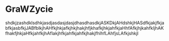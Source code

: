 # GraWZycie
shdkjzashdklsdhkjasdjasdasjdasjdhasdhasdkjASKDkjAHdshkjHASdfkjakjfkjabfkjasbfkjJABfblkjhAHfkjhkjafkjhkjhakjhfjkhafkjhkjahfkjaHhfAfkjhjkahfkljhAKfhakfjhkjaHfkjahfkjhAflakjhfkjahfkjahfkjhakjfhlhfLAhfjsLAfkjshkjl
